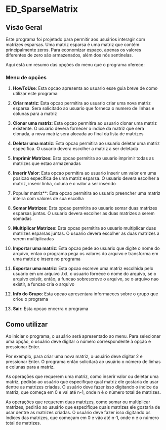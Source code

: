 # ED_SparseMatrix

## Visão Geral

Este programa foi projetado para permitir aos usuários interagir com matrizes esparsas. Uma matriz esparsa é uma matriz que contém principalmente zeros. Para economizar espaço, apenas os valores diferentes de zero são armazenados, além dos nós sentinelas.

Aqui está um resumo das opções do menu que o programa oferece:

### Menu de opções

1. **HowToUse**: Esta opcao apresenta ao usuario esse guia breve de como utilizar este programa

2. **Criar matriz**: Esta opcao permitira ao usuario criar uma nova matriz esparsa. Sera solicitado ao usuario que forneca o numero de linhas e colunas para a matriz

3. **Clonar uma matriz**: Esta opcao permitira ao usuario clonar uma matriz existente. O usuario devera fornecer o indice da matriz que sera clonada, a nova matriz sera alocada ao final da lista de matrizes

4. **Deletar uma matriz**: Esta opcao permitira ao usuario deletar uma matriz especifica. O usuario devera escolher a matriz a ser deletada

5. **Imprimir Matrizes**: Esta opcao permitira ao usuario imprimir todas as matrizes que estao armazenadas

6. **Inserir Valor**: Esta opcao permitira ao usuario inserir um valor em uma posicao especifica de uma matriz esparsa. O usuario devera escolher a matriz, inserir linha, coluna e o valor a ser inserido

7. Popular matriz**: Esta opcao permitira ao usuario preencher uma matriz inteira com valores de sua escolha

8. **Somar Matrizes**: Esta opcao permitira ao usuario somar duas matrizes esparsas juntas. O usuario devera escolher as duas matrizes a serem somadas

9. **Multiplicar Matrizes**: Esta opcao permitira ao usuario multiplicar duas matrizes esparsas juntas. O usuario devera escolher as duas matrizes a serem multiplicadas

10. **Importar uma matriz**: Esta opcao pede ao usuario que digite o nome do arquivo, entao o programa pega os valores do arquivo e transforma em uma matriz e insere no programa

11. **Exportar uma matriz**: Esta opcao escreve uma matriz escolhida pelo usuario em um arquivo .txt, o usuario fornece o nome do arquivo, se o arquivo existir, então, a funcao sobrescreve o arquivo, se o arquivo nao existir, a funcao cria o arquivo

12. **Info do Grupo**: Esta opcao apresentara informacoes sobre o grupo que criou o programa

13. **Sair**: Esta opcao encerra o programa

## Como utilizar

Ao iniciar o programa, o usuário será apresentado ao menu. Para selecionar uma opção, o usuário deve digitar o número correspondente à opção e pressionar Enter.

Por exemplo, para criar uma nova matriz, o usuário deve digitar 2 e pressionar Enter. O programa então solicitará ao usuário o número de linhas e colunas para a matriz.

As operações que requerem uma matriz, como inserir valor ou deletar uma matriz, pedirão ao usuário que especifique qual matriz ele gostaria de usar dentre as matrizes criadas. O usuário deve fazer isso digitando o índice da matriz, que começa em 0 e vai até n-1, onde n é o número total de matrizes.

As operações que requerem duas matrizes, como somar ou multiplicar matrizes, pedirão ao usuário que especifique quais matrizes ele gostaria de usar dentre as matrizes criadas. O usuário deve fazer isso digitando os índices das matrizes, que começam em 0 e vão até n-1, onde n é o número total de matrizes.